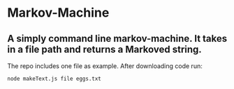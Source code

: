 # Markov-Machine

A simply command line markov-machine. It takes in a file path and returns a Markoved string. 
---

The repo includes one file as example. After downloading code run:

`node makeText.js file eggs.txt`
